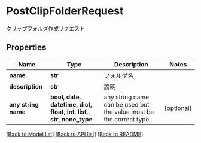 # PostClipFolderRequest

クリップフォルダ作成リクエスト

## Properties
Name | Type | Description | Notes
------------ | ------------- | ------------- | -------------
**name** | **str** | フォルダ名 | 
**description** | **str** | 説明 | 
**any string name** | **bool, date, datetime, dict, float, int, list, str, none_type** | any string name can be used but the value must be the correct type | [optional]

[[Back to Model list]](../README.md#documentation-for-models) [[Back to API list]](../README.md#documentation-for-api-endpoints) [[Back to README]](../README.md)


